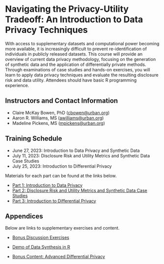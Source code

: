 # Navigating the Privacy-Utility Tradeoff: An Introduction to Data Privacy Techniques

With access to supplementary datasets and computational power becoming more available, it is increasingly difficult to prevent re-identification of individuals in publicly released datasets. This course will provide an overview of current data privacy methodology, focusing on the generation of synthetic data and the application of differentially private methods. Through examinations of case studies and hands-on exercises, you will learn to apply data privacy techniques and evaluate the resulting disclosure risk and data utility. Attendees should have basic R programming experience.

## Instructors and Contact Information

* Claire McKay Bowen, PhD (cbowen@urban.org)
* Aaron R. Williams, MS (awilliams@urban.org)
* Madeline Pickens, MS (mpickens@urban.org)

## Training Schedule

* June 27, 2023: Introduction to Data Privacy and Synthetic Data
* July 11, 2023: Disclosure Risk and Utility Metrics and Synthetic Data Case Studies
* July 25, 2023: Introduction to Differential Privacy

Materials for each part can be found at the links below.

* [Part 1: Introduction to Data Privacy](https://ui-research.github.io/irs-data-privacy-trainings-2023/lessons/01_introduction_to_data_privacy)
* [Part 2: Disclosure Risk and Utility Metrics and Synthetic Data Case Studies](https://ui-research.github.io/irs-data-privacy-trainings-2023/lessons/02_disclosure_utility_metrics_case_studies)
* [Part 3: Introduction to Differential Privacy](https://ui-research.github.io/irs-data-privacy-trainings-2023/lessons/03_introduction_to_differential_privacy)

## Appendices

Below are links to supplementary exercises and content.

* [Bonus Discussion Exercises](https://ui-research.github.io/irs-data-privacy-trainings-2023/lessons/04_exercises)

* [Demo of Data Synthesis in R](https://ui-research.github.io/irs-data-privacy-trainings-2023/lessons/05_synthesis_demo)

* [Bonus Content: Advanced Differential Privacy](https://ui-research.github.io/irs-data-privacy-trainings-2023/lessons/06_advanced_differential_privacy)
